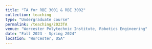 ```yaml
---
title: "TA for RBE 3001 & RBE 3002"
collection: teaching
type: "Undergraduate course"
permalink: /teaching/2023TA
venue: "Worcester Polytechnic Institute, Robotics Engineering"
date: "Fall 2023 - Spring 2024"
location: "Worcester, USA"
---
```


<!-- This is a description of a teaching experience. You can use markdown like any other post.

Heading 1
======

Heading 2
======

Heading 3
====== -->